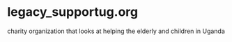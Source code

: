 # legacy_supportug.org
charity organization that looks at helping the elderly and children in Uganda

